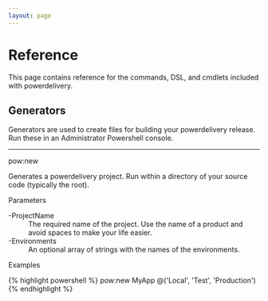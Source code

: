 ```yaml
---
layout: page
---
```


# Reference
	
This page contains reference for the commands, DSL, and cmdlets included with powerdelivery.

<a name="generators"></a>

## Generators

Generators are used to create files for building your powerdelivery release. Run these in an Administrator Powershell console.

<hr />

<a name="pow_new_command"></a>

<p class="ref-item">pow:new</p>
Generates a powerdelivery project. Run within a directory of your source code (typically the root).

<p class="ref-upper">Parameters</p>
<dl>
	<dt>-ProjectName</dt>
	<dd>The required name of the project. Use the name of a product and avoid spaces to make your life easier.</dd>
	<dt>-Environments</dt>
	<dd>An optional array of strings with the names of the environments.</dd>
</dl>
<p class="ref-upper">Examples</p>

<div class="console">
	{% highlight powershell %}
pow:new MyApp @('Local', 'Test', 'Production')
{% endhighlight %}
</div>